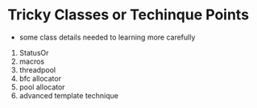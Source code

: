 # Tricky Classes or Techinque Points
* some class details needed to learning more carefully
1. StatusOr
2. macros
3. threadpool
4. bfc allocator
5. pool allocator
6. advanced template technique
